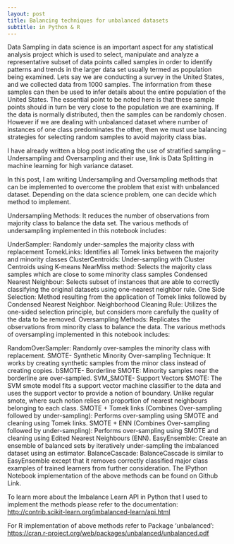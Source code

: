 ```yaml
---
layout: post
title: Balancing techniques for unbalanced datasets 
subtitle: in Python & R
---
```


Data Sampling in data science is an important aspect for any statistical analysis project which is used to select, manipulate and analyze a representative subset of data points called samples in order to identify patterns and trends in the larger data set usually termed as population being examined. Lets say we are conducting a survey in the United States, and we collected data from 1000 samples. The information from these samples can then be used to infer details about the entire population of the United States. The essential point to be noted here is that these sample points should in turn be very close to the population we are examining. If the data is normally distributed, then the samples can be randomly chosen. However if we are dealing with unbalanced dataset where number of instances of one class predominates the other, then we must use balancing strategies for selecting random samples to avoid majority class bias.

I have already written a blog post indicating the use of stratified sampling – Undersampling and Oversampling and their use, link is Data Splitting in machine learning for high variance dataset.

In this post, I am writing Undersampling and Oversampling methods that can be implemented to overcome the problem that exist with unbalanced dataset. Depending on the data science problem, one can decide which method to implement.

Undersampling Methods: It reduces the number of observations from majority class to balance the data set. The various methods of undersampling implemented in this notebook includes:

UnderSampler: Randomly under-samples the majority class with replacement
TomekLinks: Identifies all Tomek links between the majority and minority classes
ClusterCentroids: Under-sampling with Cluster Centroids using K-means
NearMiss method: Selects the majority class samples which are close to some minority class samples
Condensed Nearest Neighbour: Selects subset of instances that are able to correctly classifying the original datasets using one-nearest neighbor rule.
One Side Selection: Method resulting from the application of Tomek links followed by Condensed Nearest Neighbor.
Neighborhood Cleaning Rule: Utilizes the one-sided selection principle, but considers more carefully the quality of the data to be removed.
Oversampling Methods: Replicates the observations from minority class to balance the data. The various methods of oversampling implemented in this notebook includes:

RandomOverSampler: Randomly over-samples the minority class with replacement.
SMOTE- Synthetic Minority Over-sampling Technique: It works by creating synthetic samples from the minor class instead of creating copies.
bSMOTE- Borderline SMOTE: Minority samples near the borderline are over-sampled.
SVM_SMOTE- Support Vectors SMOTE: The SVM smote model fits a support vector machine classifier to the data and uses the support vector to provide a notion of boundary. Unlike regular smote, where such notion relies on proportion of nearest neighbours belonging to each class.
SMOTE + Tomek links (Combines Over-sampling followed by under-sampling): Performs over-sampling using SMOTE and cleaning using Tomek links.
SMOTE + ENN (Combines Over-sampling followed by under-sampling): Performs over-sampling using SMOTE and cleaning using Edited Nearest Neighbours (ENN).
EasyEnsemble: Create an ensemble of balanced sets by iteratively under-sampling the imbalanced dataset using an estimator.
BalanceCascade: BalanceCascade is similar to EasyEnsemble except that it removes correctly classified major class examples of trained learners from further consideration.
The IPython Notebook implementation of the above methods can be found on Github Link.

To learn more about the Imbalance Learn API in Python that I used to implement the methods please refer to the documentation: http://contrib.scikit-learn.org/imbalanced-learn/api.html

For R implementation of above methods refer to Package ‘unbalanced’: https://cran.r-project.org/web/packages/unbalanced/unbalanced.pdf
